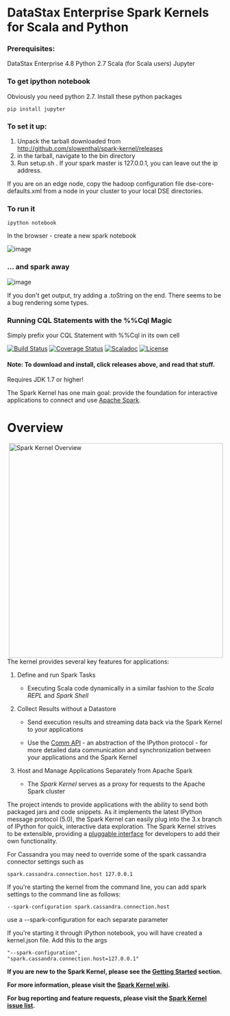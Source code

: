 DataStax Enterprise Spark Kernels for Scala and Python
============

### Prerequisites:
DataStax Enterprise 4.8
Python 2.7
Scala (for Scala users)
Jupyter

### To get ipython notebook

Obviously you need python 2.7.  Install these python packages

    pip install jupyter

### To set it up:

1. Unpack the tarball downloaded from http://github.com/slowenthal/spark-kernel/releases
2. in the tarball, navigate to the bin directory
3. Run setup.sh <ip address for spark master>.   If your spark master is 127.0.0.1, you can leave out the ip address.

If you are on an edge node, copy the hadoop configuration file dse-core-defaults.xml from a node in your cluster to your local DSE directories.

### To run it

    ipython notebook

In the browser - create a new spark notebook

![image](https://cloud.githubusercontent.com/assets/2955904/9398338/fe850f02-475a-11e5-9fea-86bfcdbfbbad.png)

### ... and spark away

![image](https://cloud.githubusercontent.com/assets/2955904/9398374/60c4bef6-475b-11e5-8eca-62add0d38763.png)

If you don't get output, try adding a .toString on the end. There seems to be a bug rendering some types.

### Running CQL Statements with the %%Cql Magic

Simply prefix your CQL Statement with %%Cql in its own cell




[![Build Status][build-badge]][build-url]
[![Coverage Status][coverage-badge]][coverage-url]
[![Scaladoc][scaladoc-badge]][scaladoc-url]
[![License][license-badge]][license-url]

#### Note: To download and install, click releases above, and read that stuff.

Requires JDK 1.7 or higher!

The Spark Kernel has one main goal: provide the foundation for interactive applications to connect and use [Apache Spark][1].

Overview
========

<!-- Embedding HTML so we can align right our image -->
<!-- Using absolute cache path since cannot reference wiki image using normal relative url -->
<img src="https://raw.githubusercontent.com/wiki/ibm-et/spark-kernel/overview.png" alt="Spark Kernel Overview" title="Spark Kernel Overview" align="right" width=500px />

The kernel provides several key features for applications:

1. Define and run Spark Tasks

    - Executing Scala code dynamically in a similar fashion to the _Scala REPL_ and _Spark Shell_

2. Collect Results without a Datastore

    - Send execution results and streaming data back via the Spark Kernel to your applications

    - Use the [Comm API][2] - an abstraction of the IPython protocol - for more detailed data 
      communication and synchronization between your applications and the Spark Kernel

3. Host and Manage Applications Separately from Apache Spark

    - The _Spark Kernel_ serves as a proxy for requests to the Apache Spark cluster

The project intends to provide applications with the ability to send both packaged jars and code snippets. As it implements the latest IPython message protocol (5.0), the Spark Kernel can easily plug into the 3.x branch of IPython for quick, interactive data exploration. The Spark Kernel strives to be extensible, providing a [pluggable interface][3] for developers to add their own functionality.

For Cassandra you may need to override some of the spark cassandra connector settings such as

    spark.cassandra.connection.host 127.0.0.1

If you're starting the kernel from the command line, you can add spark settings to the command line as follows:

    --spark-configuration spark.cassandra.connection.host

use a --spark-configuration for each separate parameter

If you're starting it through iPython notebook, you will have created a kernel.json file.  Add this to the args

    "--spark-configuration",
    "spark.cassandra.connection.host=127.0.0.1"


    
        





__If you are new to the Spark Kernel, please see the [Getting Started][4] section.__

__For more information, please visit the [Spark Kernel wiki][5].__

__For bug reporting and feature requests, please visit the [Spark Kernel issue list][6].__

[1]: https://spark.apache.org/
[2]: https://github.com/ibm-et/spark-kernel/wiki/Guide-to-the-Comm-API-of-the-Spark-Kernel-and-Spark-Kernel-Client
[3]: https://github.com/ibm-et/spark-kernel/wiki/Guide-to-Developing-Magics-for-the-Spark-Kernel
[4]: https://github.com/ibm-et/spark-kernel/wiki/Getting-Started-with-the-Spark-Kernel
[5]: https://github.com/ibm-et/spark-kernel/wiki
[6]: https://github.com/ibm-et/spark-kernel/issues

[build-badge]: https://travis-ci.org/ibm-et/spark-kernel.svg?branch=master
[build-url]: https://travis-ci.org/ibm-et/spark-kernel
[coverage-badge]: https://coveralls.io/repos/ibm-et/spark-kernel/badge.svg?branch=master
[coverage-url]: https://coveralls.io/r/ibm-et/spark-kernel?branch=master
[scaladoc-badge]: https://img.shields.io/badge/Scaladoc-Latest-34B6A8.svg?style=flat
[scaladoc-url]: http://ibm-et.github.io/spark-kernel/latest/api
[license-badge]: https://img.shields.io/badge/License-Apache%202-blue.svg?style=flat
[license-url]: LICENSE
